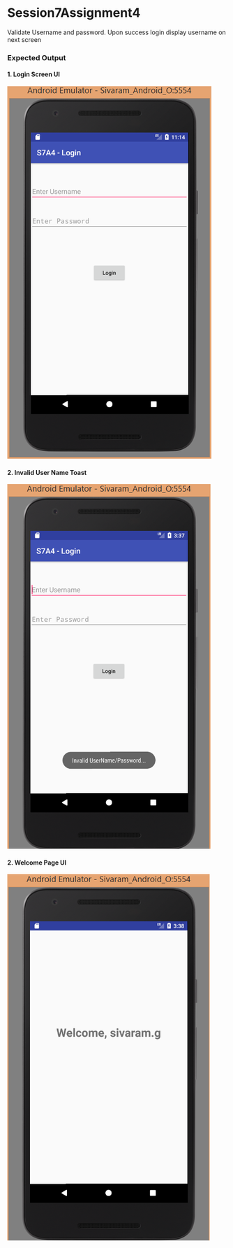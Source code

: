 # Session7Assignment4
Validate Username and password. Upon success login display username on next screen

<h3> Expected Output </h3>

<h4> 1. Login Screen UI </h4>

![](https://github.com/sivaramgollapudi/Session7Assignment4/blob/master/Session7Assignment4_Login_UI.png)

<h4> 2. Invalid User Name Toast </h4>

![](https://github.com/sivaramgollapudi/Session7Assignment4/blob/master/Session7Assignment4_InValid_User_Toast.png)

<h4> 2. Welcome Page UI </h4>

![](https://github.com/sivaramgollapudi/Session7Assignment4/blob/master/Session7Assignment4_Welcome_UserName.png)
